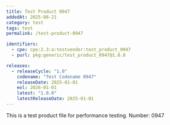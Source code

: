 ```yaml
---
title: Test Product 0947
addedAt: 2025-08-21
category: test
tags: test
permalink: /test-product-0947

identifiers:
  - cpe: cpe:2.3:a:testvendor:test_product_0947
  - purl: pkg:generic/test_product_0947@1.0.0

releases:
  - releaseCycle: "1.0"
    codename: "Test Codename 0947"
    releaseDate: 2025-01-01
    eol: 2026-01-01
    latest: "1.0.0"
    latestReleaseDate: 2025-01-01
---
```


This is a test product file for performance testing. Number: 0947

